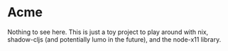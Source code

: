 # Acme

Nothing to see here.  This is just a toy project to play around with nix, shadow-cljs (and potentially lumo in the future), and the node-x11 library.
